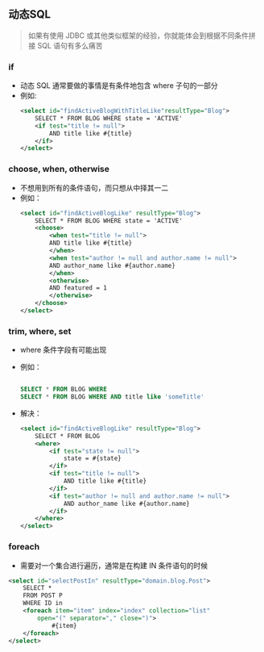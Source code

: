 ## 动态SQL
> 如果有使用 JDBC 或其他类似框架的经验，你就能体会到根据不同条件拼接 SQL 语句有多么痛苦

### if
- 动态 SQL 通常要做的事情是有条件地包含 where 子句的一部分
- 例如:
    ``` xml
    <select id="findActiveBlogWithTitleLike"resultType="Blog">
        SELECT * FROM BLOG WHERE state = 'ACTIVE' 
        <if test="title != null">
            AND title like #{title}
        </if>
    </select>
    ```

### choose, when, otherwise
- 不想用到所有的条件语句，而只想从中择其一二
- 例如：
    ``` xml
    <select id="findActiveBlogLike" resultType="Blog">
        SELECT * FROM BLOG WHERE state = 'ACTIVE'
        <choose>
            <when test="title != null">
            AND title like #{title}
            </when>
            <when test="author != null and author.name != null">
            AND author_name like #{author.name}
            </when>
            <otherwise>
            AND featured = 1
            </otherwise>
        </choose>
    </select>
    ```

### trim, where, set
- where 条件字段有可能出现
- 例如：
    ``` sql

    SELECT * FROM BLOG WHERE
    SELECT * FROM BLOG WHERE AND title like 'someTitle'
    ```

- 解决：
    ``` xml
    <select id="findActiveBlogLike" resultType="Blog">
        SELECT * FROM BLOG 
        <where> 
            <if test="state != null">
                state = #{state}
            </if> 
            <if test="title != null">
                AND title like #{title}
            </if>
            <if test="author != null and author.name != null">
                AND author_name like #{author.name}
            </if>
        </where>
    </select>
    ```

### foreach
- 需要对一个集合进行遍历，通常是在构建 IN 条件语句的时候
``` xml
<select id="selectPostIn" resultType="domain.blog.Post">
    SELECT *
    FROM POST P
    WHERE ID in
    <foreach item="item" index="index" collection="list"
        open="(" separator="," close=")">
            #{item}
    </foreach>
</select>
```